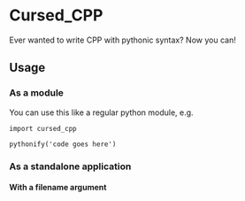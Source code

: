 # Cursed_CPP
Ever wanted to write CPP with pythonic syntax? Now you can!

## Usage

### As a module

You can use this like a regular python module, e.g.

```
import cursed_cpp

pythonify('code goes here')
```

### As a standalone application

#### With a filename argument
